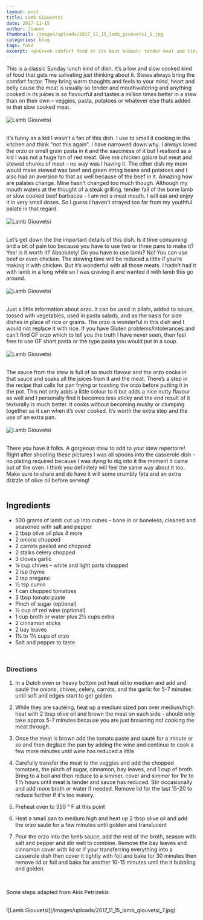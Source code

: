 ```yaml
---
layout: post
title: Lamb Giouvetsi
date: 2017-11-15
author: Joanne
thumbnail: /images/uploads/2017_11_15_lamb_giouvetsi_1.jpg
categories: blog
tags: food
excerpt: <p>Greek comfort food at its best &ndash; tender meat and tiny pasta cooked in the most mouthwatering sauce</p>
---
```


This is a classic Sunday lunch kind of dish. It’s a low and slow cooked kind of food that gets me salivating just thinking about it.  Stews always bring the comfort factor.  They bring warm thoughts and feels to your mind, heart and belly cause the meat is usually so tender and mouthwatering and anything cooked in its juices is so flavourful and tastes a million times better in a stew than on their own &ndash; veggies, pasta, potatoes or whatever else thats added to that slow cooked meat.
<br>
<br>
![Lamb Giouvetsi](/images/uploads/2017_11_15_lamb_giouvetsi_2.jpg)
<br>
<br>

It’s funny as a kid I wasn’t a fan of this dish. I use to smell it cooking in the kitchen and think "not this again". I have narrowed down why. I always loved the orzo or small grain pasta in it and the sauciness of it but I realised as a kid I was not a huge fan of red meat. Give me chicken galore but meat and stewed chunks of meat &ndash; no way was I having it. The other dish my mom would make stewed was beef and green string beans and potatoes and I also had an aversion to that as well because of the beef in it. Amazing how are palates change.  Mine hasn’t changed too much though. Although my mouth waters at the thought of a steak grilling, tender fall of the bone lamb or slow cooked beef barbacoa &ndash; I am not a meat mouth. I will eat and enjoy it in very small doses. So I guess I haven’t strayed too far from my youthful palate in that regard.
<br>
<br>
![Lamb Giouvetsi](/images/uploads/2017_11_15_lamb_giouvetsi_3.jpg)
<br>
<br>

Let’s get down the the important details of this dish.  Is it time consuming and a bit of pain too because you have to use two or three pans to make it? Yes! Is it worth it? Absolutely! Do you have to use lamb? No! You can use beef or even chicken.  The stewing time will be reduced a little if you’re making it with chicken.  But it’s wonderful with all those meats. I hadn’t had it with lamb in a long while so I was craving it and wanted it with lamb this go around.
<br>
<br>
![Lamb Giouvetsi](/images/uploads/2017_11_15_lamb_giouvetsi_4.jpg)
<br>
<br>

Just a little information about orzo. It can be used in pilafs, added to soups, tossed with vegetables, used in pasta salads, and as the basis for side dishes in place of rice or grains. The orzo is wonderful in this dish and I would not replace it with rice. If you have Gluten problems/intolerances and can’t find GF orzo which to tell you the truth I have never seen, then feel free to use GF short pasta or the type pasta you would put in a soup.
<br>
<br>
![Lamb Giouvetsi](/images/uploads/2017_11_15_lamb_giouvetsi_5.jpg)
<br>
<br>

The sauce from the stew is full of so much flavour and the orzo cooks in that sauce and soaks all the juices from it and the meat. There’s a step in the recipe that calls for pan frying or toasting the orzo before putting it in the pot. This not only adds a little colour to it but adds a nice nutty flavour as well and I personally find it becomes less sticky and the end result of it texturally is much better. It cooks without becoming mushy or clumping together as it can when it’s over cooked. It’s worth the extra step and the use of an extra pan.
<br>
<br>
![Lamb Giouvetsi](/images/uploads/2017_11_15_lamb_giouvetsi_6.jpg)
<br>
<br>

There you have it folks. A gorgeous stew to add to your stew repertoire! Right after shooting these pictures I was all spoons into the casserole dish &ndash; no plating required because I was dying to dig into it the moment it came out of the oven. I think you definitely will feel the same way about it too. Make sure to share and do have it will some crumbly feta and an extra drizzle of olive oil before serving!
<br>
<br>

## Ingredients

* 500 grams of lamb cut up into cubes &ndash; bone in or boneless, cleaned and seasoned with salt and pepper
* 2 tbsp olive oil plus 4 more
* 2 onions chopped
* 2 carrots peeled and chopped
* 2 stalks celery chopped
* 3 cloves garlic
* &frac14; cup chives &ndash; white and light parts chopped
* 2 tsp thyme
* 2 tsp oregano
* &frac12; tsp cumin
* 1 can chopped tomatoes
* 3 tbsp tomato paste
* Pinch of sugar (optional)
* &frac12; cup of red wine (optional)
* 1 cup broth or water plus 2&frac12; cups extra
* 2 cinnamon sticks
* 2 bay leaves
* 1&frac14; to 1&frac12; cups of orzo
* Salt and pepper to taste
<br>

### Directions

1. In a Dutch oven or heavy bottom pot heat oil to medium and add and sauté the onions, chives, celery, carrots, and the garlic for 5-7 minutes until soft and edges start to get golden

1. While they are sautéing, heat up  a medium sized pan over medium/high heat with 2 tbsp olive oil and brown the meat on each side - should only take approx 5-7 minutes because you are just browning not cooking the meat through.

1. Once the meat is brown add the tomato paste and sauté for a minute or so and then deglaze the pan by adding the wine and continue to cook a few more minutes until wine has reduced a little

1. Carefully transfer the meat to the veggies and add the chopped tomatoes, the pinch of sugar, cinnamon, bay leaves, and 1 cup of broth. Bring to a boil and then reduce to a simmer, cover and simmer for 1hr to 1 &frac12; hours until meat is tender and sauce has reduced.  Stir occasionally and add more broth or water if needed. Remove lid for the last 15-20 to reduce further if it's too watery.

1. Preheat oven to 350 &deg; F at this point

1. Heat a small pan to medium high and heat up 2 tbsp olive oil and add the orzo sauté for a few minutes until golden and translucent

1. Pour the orzo into the lamb sauce, add the rest of the broth, season with salt and pepper and stir well to combine. Remove the bay leaves and cinnamon cover with lid or if your transferring everything into a casserole dish then cover it tightly with foil and bake for 30 minutes then remove lid or foil and bake for another 10-15 minutes until the it bubbling and golden.
<br>

Some steps adapted from Akis Petrizekis

<br>
![Lamb Giouvetsi](/images/uploads/2017_11_15_lamb_giouvetsi_7.jpg)
